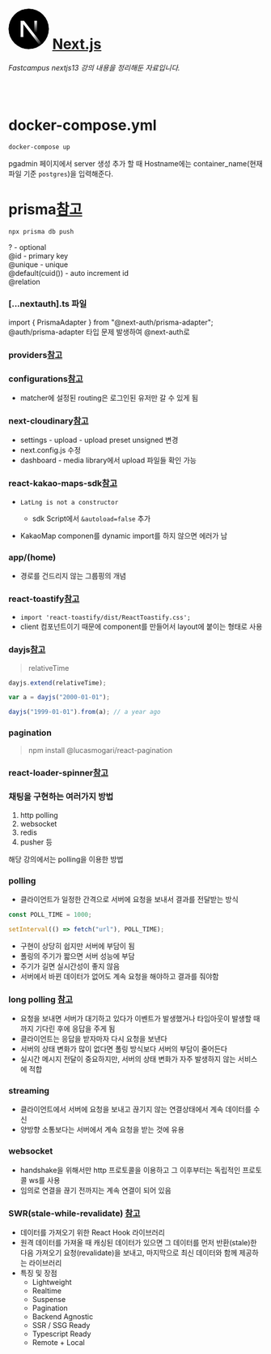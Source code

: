# <svg aria-label="Next.js logomark" class="next-mark_root__wLeec" height="80" role="img" viewBox="0 0 180 180" width="80"><mask height="180" id=":R0:mask0_408_134" maskUnits="userSpaceOnUse" style="mask-type:alpha" width="180" x="0" y="0"><circle cx="90" cy="90" fill="black" r="90"></circle></mask><g mask="url(#:R0:mask0_408_134)"><circle cx="90" cy="90" data-circle="true" fill="black" r="90"></circle><path d="M149.508 157.52L69.142 54H54V125.97H66.1136V69.3836L139.999 164.845C143.333 162.614 146.509 160.165 149.508 157.52Z" fill="url(#:R0:paint0_linear_408_134)"></path><rect fill="url(#:R0:paint1_linear_408_134)" height="72" width="12" x="115" y="54"></rect></g><defs><linearGradient gradientUnits="userSpaceOnUse" id=":R0:paint0_linear_408_134" x1="109" x2="144.5" y1="116.5" y2="160.5"><stop stop-color="white"></stop><stop offset="1" stop-color="white" stop-opacity="0"></stop></linearGradient><linearGradient gradientUnits="userSpaceOnUse" id=":R0:paint1_linear_408_134" x1="121" x2="120.799" y1="54" y2="106.875"><stop stop-color="white"></stop><stop offset="1" stop-color="white" stop-opacity="0"></stop></linearGradient></defs></svg> [**Next.js**](https://nextjs.org/ "next 공식 홈페이지")

_Fastcampus nextjs13 강의 내용을 정리해둔 자료입니다._

<br />
<br />

# docker-compose.yml

```bash
docker-compose up
```

pgadmin 페이지에서 server 생성 추가 할 때 Hostname에는 container_name(현재 파일 기준 `postgres`)을 입력해준다.

# prisma[참고](https://authjs.dev/reference/adapter/prisma)

```bash
npx prisma db push
```

? - optional <br />
@id - primary key<br />
@unique - unique<br />
@default(cuid()) - auto increment id<br />
@relation<br />

### \[...nextauth\].ts 파일

import { PrismaAdapter } from "@next-auth/prisma-adapter";
@auth/prisma-adapter 타입 문제 발생하여 @next-auth로

### providers[참고](https://next-auth.js.org/providers/credentials)

### configurations[참고](https://next-auth.js.org/configuration/nextjs)

- matcher에 설정된 routing은 로그인된 유저만 갈 수 있게 됨

### next-cloudinary[참고](https://next-cloudinary.spacejelly.dev/)

- settings - upload - upload preset unsigned 변경
- next.config.js 수정
- dashboard - media library에서 upload 파일들 확인 가능

### react-kakao-maps-sdk[참고](https://react-kakao-maps-sdk.jaeseokim.dev/)

- `LatLng is not a constructor`

  - sdk Script에서 `&autoload=false` 추가

- KakaoMap componen를 dynamic import를 하지 않으면 에러가 남

### app/(home)

- 경로를 건드리지 않는 그룹핑의 개념

### react-toastify[참고](https://www.npmjs.com/package/react-toastify)

- `import 'react-toastify/dist/ReactToastify.css';`
- client 컴포넌트이기 때문에 component를 만들어서 layout에 붙이는 형태로 사용

### dayjs[참고](https://day.js.org/)

> relativeTime

```javascript
dayjs.extend(relativeTime);

var a = dayjs("2000-01-01");

dayjs("1999-01-01").from(a); // a year ago
```

### pagination

> npm install @lucasmogari/react-pagination

### react-loader-spinner[참고](https://www.npmjs.com/package/react-loader-spinner)

### 채팅을 구현하는 여러가지 방법

1. http polling
1. websocket
1. redis
1. pusher 등

해당 강의에서는 polling을 이용한 방법

### polling

- 클라이언트가 일정한 간격으로 서버에 요청을 보내서 결과를 전달받는 방식

```typescript
const POLL_TIME = 1000;

setInterval(() => fetch("url"), POLL_TIME);
```

- 구현이 상당히 쉽지만 서버에 부담이 됨
- 폴링의 주기가 짧으면 서버 성능에 부담
- 주기가 길면 실시간성이 좋지 않음
- 서버에서 바뀐 데이터가 없어도 계속 요청을 해야하고 결과를 줘야함

### long polling [참고](https://systemdesignbasic.wordpress.com/2020/02/01/12-long-polling-vs-websockets-vs-server-sent-events/)

- 요청을 보내면 서버가 대기하고 있다가 이벤트가 발생했거나 타임아웃이 발생할 때까지 기다린 후에 응답을 주게 됨
- 클라이언트는 응답을 받자마자 다시 요청을 보낸다
- 서버의 상태 변화가 많이 없다면 폴링 방식보다 서버의 부담이 줄어든다
- 실시간 메시지 전달이 중요하지만, 서버의 상태 변화가 자주 발생하지 않는 서비스에 적합

### streaming

- 클라이언트에서 서버에 요청을 보내고 끊기지 않는 연결상태에서 계속 데이터를 수신
- 양방향 소통보다는 서버에서 계속 요청을 받는 것에 유용

### websocket

- handshake을 위해서만 http 프로토콜을 이용하고 그 이후부터는 독립적인 프로토콜 ws를 사용
- 임의로 연결을 끊기 전까지는 계속 연결이 되어 있음

### SWR(stale-while-revalidate) [참고](https://swr.vercel.app/)

- 데이터를 가져오기 위한 React Hook 라이브러리
- 원격 데이터를 가져올 때 캐싱된 데이터가 있으면 그 데이터를 먼저 반환(stale)한 다음 가져오기 요청(revalidate)을 보내고, 마지막으로 최신 데이터와 함께 제공하는 라이브러리
- 특징 및 장점
  - Lightweight
  - Realtime
  - Suspense
  - Pagination
  - Backend Agnostic
  - SSR / SSG Ready
  - Typescript Ready
  - Remote + Local
